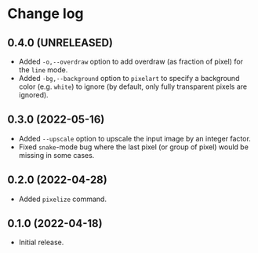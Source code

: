 # Change log

## 0.4.0 (UNRELEASED)

* Added `-o,--overdraw` option to add overdraw (as fraction of pixel) for the `line` mode.
* Added `-bg,--background` option to `pixelart` to specify a background color (e.g. `white`) to ignore (by default, only fully transparent pixels are ignored).

## 0.3.0 (2022-05-16)

* Added `--upscale` option to upscale the input image by an integer factor.
* Fixed `snake`-mode bug where the last pixel (or group of pixel) would be missing in some cases.

## 0.2.0 (2022-04-28)

* Added `pixelize` command.


## 0.1.0 (2022-04-18)

* Initial release.